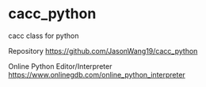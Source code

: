 # cacc_python
cacc class for python

Repository
https://github.com/JasonWang19/cacc_python

Online Python Editor/Interpreter
https://www.onlinegdb.com/online_python_interpreter
